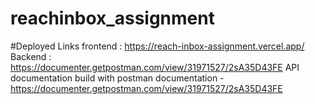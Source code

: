 # reachinbox_assignment
#Deployed Links
frontend : https://reach-inbox-assignment.vercel.app/
Backend : https://documenter.getpostman.com/view/31971527/2sA35D43FE
API documentation build with postman documentation - https://documenter.getpostman.com/view/31971527/2sA35D43FE
